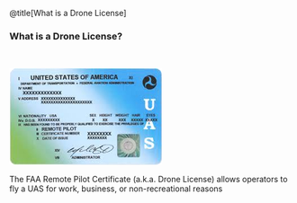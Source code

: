 <div class="slide-bg-style-left"></div><div class="slide-bg-style-right"></div>

@title[What is a Drone License]

### <span class="orange">What is a Drone License?</span>

<br>
<div class="left">

![Logo](assets/img/remotepilotlicense.png)

</div>

<div class="right">
<p>The FAA Remote Pilot Certificate (a.k.a. Drone License) allows operators to fly a UAS for work, business, or non-recreational reasons</p>
<!-- <span style="font-size:30px;">The FAA Remote Pilot Certificate (a.k.a. Drone License) allows operators to fly a UAS for work, business, or non-recreational reasons</span> -->

</div>
